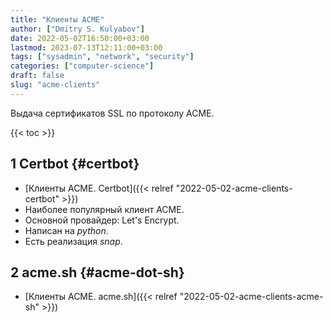 ```yaml
---
title: "Клиенты ACME"
author: ["Dmitry S. Kulyabov"]
date: 2022-05-02T16:50:00+03:00
lastmod: 2023-07-13T12:11:00+03:00
tags: ["sysadmin", "network", "security"]
categories: ["computer-science"]
draft: false
slug: "acme-clients"
---
```


Выдача сертификатов SSL по протоколу ACME.

<!--more-->

{{< toc >}}


## <span class="section-num">1</span> Certbot {#certbot}

-   [Клиенты ACME. Certbot]({{< relref "2022-05-02-acme-clients-certbot" >}})
-   Наиболее популярный клиент ACME.
-   Основной провайдер: Let's Encrypt.
-   Написан на _python_.
-   Есть реализация _snap_.


## <span class="section-num">2</span> acme.sh {#acme-dot-sh}

-   [Клиенты ACME. acme.sh]({{< relref "2022-05-02-acme-clients-acme-sh" >}})
